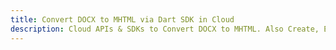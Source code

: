 ---title: Convert DOCX to MHTML via Dart SDK in Clouddescription: Cloud APIs & SDKs to Convert DOCX to MHTML. Also Create, Edit & Render Microsoft Word & OpenOffice documents in the Cloud.---